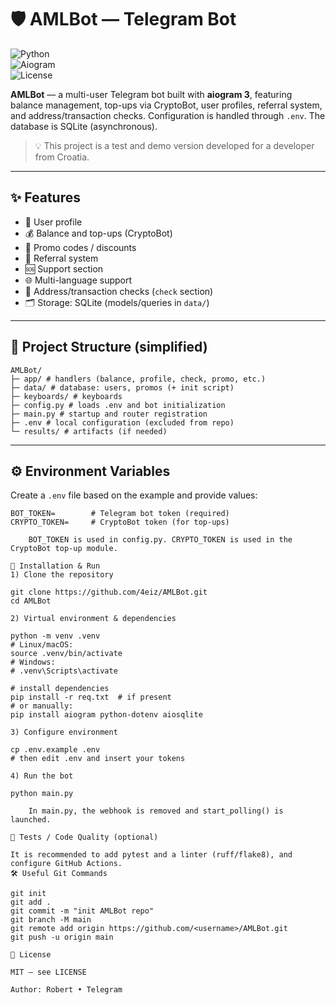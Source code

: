 # 🛡️ AMLBot — Telegram Bot

![Python](https://img.shields.io/badge/Python-3.10%2B-blue)  
![Aiogram](https://img.shields.io/badge/aiogram-3.x-ff69b4)  
![License](https://img.shields.io/badge/license-MIT-green)  

**AMLBot** — a multi-user Telegram bot built with **aiogram 3**, featuring balance management, top-ups via CryptoBot, user profiles, referral system, and address/transaction checks. Configuration is handled through `.env`. The database is SQLite (asynchronous).  

> 💡 This project is a test and demo version developed for a developer from Croatia.  

---

## ✨ Features
- 👤 User profile  
- 💰 Balance and top-ups (CryptoBot)  
- 🧩 Promo codes / discounts  
- 🧷 Referral system  
- 🆘 Support section  
- 🌐 Multi-language support  
- 🔎 Address/transaction checks (`check` section)  
- 🗂️ Storage: SQLite (models/queries in `data/`)  

---

## 📂 Project Structure (simplified)
```
AMLBot/
├─ app/ # handlers (balance, profile, check, promo, etc.)
├─ data/ # database: users, promos (+ init script)
├─ keyboards/ # keyboards
├─ config.py # loads .env and bot initialization
├─ main.py # startup and router registration
├─ .env # local configuration (excluded from repo)
└─ results/ # artifacts (if needed)
```

---

## ⚙️ Environment Variables
Create a `.env` file based on the example and provide values:
```dotenv
BOT_TOKEN=        # Telegram bot token (required)
CRYPTO_TOKEN=     # CryptoBot token (for top-ups)

    BOT_TOKEN is used in config.py. CRYPTO_TOKEN is used in the CryptoBot top-up module.

🚀 Installation & Run
1) Clone the repository

git clone https://github.com/4eiz/AMLBot.git
cd AMLBot

2) Virtual environment & dependencies

python -m venv .venv
# Linux/macOS:
source .venv/bin/activate
# Windows:
# .venv\Scripts\activate

# install dependencies
pip install -r req.txt  # if present
# or manually:
pip install aiogram python-dotenv aiosqlite

3) Configure environment

cp .env.example .env
# then edit .env and insert your tokens

4) Run the bot

python main.py

    In main.py, the webhook is removed and start_polling() is launched.

🧪 Tests / Code Quality (optional)

It is recommended to add pytest and a linter (ruff/flake8), and configure GitHub Actions.
🛠 Useful Git Commands

git init
git add .
git commit -m "init AMLBot repo"
git branch -M main
git remote add origin https://github.com/<username>/AMLBot.git
git push -u origin main

📜 License

MIT — see LICENSE

Author: Robert • Telegram
